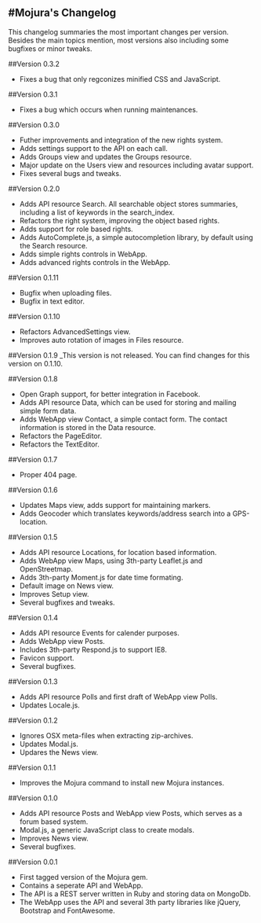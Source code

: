 #Mojura's Changelog
---

This changelog summaries the most important changes per version.
Besides the main topics mention, most versions also including some bugfixes or minor tweaks.

##Version 0.3.2
- Fixes a bug that only regconizes minified CSS and JavaScript.

##Version 0.3.1
- Fixes a bug which occurs when running maintenances.

##Version 0.3.0
- Futher improvements and integration of the new rights system.
- Adds settings support to the API on each call.
- Adds Groups view and updates the Groups resource.
- Major update on the Users view and resources including avatar support.
- Fixes several bugs and tweaks.

##Version 0.2.0
- Adds API resource Search. All searchable object stores summaries, including a list of keywords in the search_index.
- Refactors the right system, improving the object based rights.
- Adds support for role based rights.
- Adds AutoComplete.js, a simple autocompletion library, by default using the Search resource.
- Adds simple rights controls in WebApp.
- Adds advanced rights controls in the WebApp.

##Version 0.1.11
- Bugfix when uploading files.
- Bugfix in text editor.

##Version 0.1.10
- Refactors AdvancedSettings view.
- Improves auto rotation of images in Files resource.

##Version 0.1.9
_This version is not released. You can find changes for this version on 0.1.10.

##Version 0.1.8
- Open Graph support, for better integration in Facebook.
- Adds API resource Data, which can be used for storing and mailing simple form data.
- Adds WebApp view Contact, a simple contact form. The contact information is stored in the Data resource.
- Refactors the PageEditor.
- Refactors the TextEditor.

##Version 0.1.7
- Proper 404 page.

##Version 0.1.6
- Updates Maps view, adds support for maintaining markers.
- Adds Geocoder which translates keywords/address search into a GPS-location.

##Version 0.1.5
- Adds API resource Locations, for location based information.
- Adds WebApp view Maps, using 3th-party Leaflet.js and OpenStreetmap.
- Adds 3th-party Moment.js for date time formating.
- Default image on News view.
- Improves Setup view.
- Several bugfixes and tweaks.

##Version 0.1.4
- Adds API resource Events for calender purposes.
- Adds WebApp view Posts.
- Includes 3th-party Respond.js to support IE8.
- Favicon support.
- Several bugfixes.

##Version 0.1.3
- Adds API resource Polls and first draft of WebApp view Polls.
- Updates Locale.js.

##Version 0.1.2
- Ignores OSX meta-files when extracting zip-archives.
- Updates Modal.js.
- Updares the News view.

##Version 0.1.1
- Improves the Mojura command to install new Mojura instances.

##Version 0.1.0
- Adds API resource Posts and WebApp view Posts, which serves as a forum based system.
- Modal.js, a generic JavaScript class to create modals.
- Improves News view.
- Several bugfixes.

##Version 0.0.1
- First tagged version of the Mojura gem.
- Contains a seperate API and WebApp.
- The API is a REST server written in Ruby and storing data on MongoDb.
- The WebApp uses the API and several 3th party libraries like jQuery, Bootstrap and FontAwesome.



